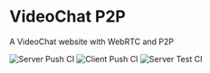 # VideoChat P2P
A VideoChat website with WebRTC and P2P

![Server Push CI](https://github.com/shiryel/videochat_p2p/workflows/Server%20Push%20CI/badge.svg)
![Client Push CI](https://github.com/shiryel/videochat_p2p/workflows/Client%20Push%20CI/badge.svg)
![Server Test CI](https://github.com/shiryel/videochat_p2p/workflows/Server%20Test%20CI/badge.svg)
